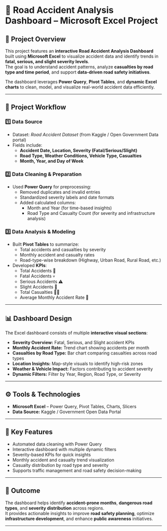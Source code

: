 # 🚦 Road Accident Analysis Dashboard – Microsoft Excel Project

## 📄 Project Overview  
This project features an **interactive Road Accident Analysis Dashboard** built using **Microsoft Excel** to visualize accident data and identify trends in **fatal, serious, and slight severity levels**.  
The goal is to understand accident patterns, analyze **casualties by road type and time period**, and support **data-driven road safety initiatives**.  

The dashboard leverages **Power Query**, **Pivot Tables**, and **dynamic Excel charts** to clean, model, and visualize real-world accident data efficiently.

---

## 🧩 Project Workflow  

### 1️⃣ Data Source  
- Dataset: *Road Accident Dataset* (from Kaggle / Open Government Data portal)  
- Fields include:  
  - **Accident Date, Location, Severity (Fatal/Serious/Slight)**  
  - **Road Type, Weather Conditions, Vehicle Type, Casualties**  
  - **Month, Year, and Day of Week**

### 2️⃣ Data Cleaning & Preparation  
- Used **Power Query** for preprocessing:
  - Removed duplicates and invalid entries  
  - Standardized severity labels and date formats  
  - Added calculated columns:
    - Month and Year (for time-based insights)  
    - Road Type and Casualty Count (for severity and infrastructure analysis)  

### 3️⃣ Data Analysis & Modeling  
- Built **Pivot Tables** to summarize:
  - Total accidents and casualties by severity  
  - Monthly accident and casualty rates  
  - Road-type-wise breakdown (Highway, Urban Road, Rural Road, etc.)  
- Developed **KPIs**:
  - Total Accidents 🚧  
  - Fatal Accidents 💀  
  - Serious Accidents ⚠️  
  - Slight Accidents 🚗  
  - Total Casualties 🧍‍♂️  
  - Average Monthly Accident Rate 📅  

---

## 📊 Dashboard Design  
The Excel dashboard consists of multiple **interactive visual sections**:

- **Severity Overview:** Fatal, Serious, and Slight accident KPIs  
- **Monthly Accident Rate:** Trend chart showing accidents per month  
- **Casualties by Road Type:** Bar chart comparing casualties across road types  
- **Location Insights:** Map-style visuals to identify high-risk zones  
- **Weather & Vehicle Impact:** Factors contributing to accident severity  
- **Dynamic Filters:** Filter by Year, Region, Road Type, or Severity  

---

## ⚙️ Tools & Technologies  
- **Microsoft Excel** – Power Query, Pivot Tables, Charts, Slicers  
- **Data Source:** Kaggle / Government Open Data Portal  

---

## 🚀 Key Features  
- Automated data cleaning with Power Query  
- Interactive dashboard with multiple dynamic filters  
- Severity-based KPIs for quick insights  
- Monthly accident and casualty trend visualization  
- Casualty distribution by road type and severity  
- Supports traffic management and road safety decision-making  

---

## 🏁 Outcome  
The dashboard helps identify **accident-prone months**, **dangerous road types**, and **severity distribution** across regions.  
It provides actionable insights to improve **road safety planning**, optimize **infrastructure development**, and enhance **public awareness** initiatives.

---



